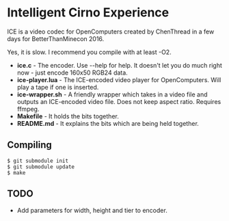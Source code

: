 # Intelligent Cirno Experience

ICE is a video codec for OpenComputers created by ChenThread in a few days for BetterThanMinecon 2016.

Yes, it is slow. I recommend you compile with at least -O2.

* **ice.c** - The encoder. Use --help for help. It doesn't let you do much right now - just encode 160x50 RGB24 data.
* **ice-player.lua** - The ICE-encoded video player for OpenComputers. Will play a tape if one is inserted.
* **ice-wrapper.sh** - A friendly wrapper which takes in a video file and outputs an ICE-encoded video file. Does not keep aspect ratio. Requires ffmpeg.
* **Makefile** - It holds the bits together.
* **README.md** - It explains the bits which are being held together.

## Compiling

    $ git submodule init
    $ git submodule update
    $ make

## TODO

* Add parameters for width, height and tier to encoder.
